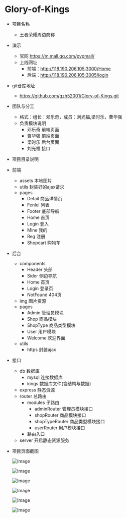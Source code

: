# Glory-of-Kings
* 项目名称
  
  * 王者荣耀周边商称
  
* 演示
  * 官网	 https://m.mall.qq.com/pvpmall/ 
  * 上线网址    
    *  前端：http://118.190.206.105:3000/Home    
    *  后端：http://118.190.206.105:3005/login
  
* git仓库地址
  
  * https://github.com/gzh52001/Glory-of-Kings.git
  
* 团队与分工
  * 格式：组长：邓乐奇，成员：刘光福,梁时乐，曹华强
  * 负责模块说明
    * 邓乐奇   前端页面 
    * 曹华强    前端页面
    * 梁时乐   后台页面
    * 刘光福   接口
  
* 项目目录说明

* 前端
  * assets  本地图片
  * utils  封装好的ajax请求
  * pages
    * Detail  商品详情页	
    * Fenlei    列表
    * Footer  底部导航
    * Home    首页
    * Login      登入
    * Mine     我的
    * Reg    注册
    * Shopcart    购物车
  
* 后台
  * components
    * Header 头部
    * Sider 侧边导航
    * Home 首页
    * Login 登录页
    * NotFound 404页
  * img 图片资源
  * pages
    * Admin 管理员模块
    * Shop 商品模块
    * ShopType 商品类型模块
    * User 用户模块
    * Welcome 欢迎界面
  * utils
    * https 封装ajax
  
* 接口
  * db 数据库
    * mysql 连接数据库
    * kings 数据库文件(含结构与数据)
  * express 静态资源
  * router 总路由
    * modules 子路由
      * adminRouter 管理员模块接口
      * shopRouter 商品模块接口
      * shopTypeRouter 商品类型模块接口
      * userRouter 用户模块接口
    * 路由入口
  * server 开启静态资源服务 
  
* 项目页面截图
  
   ![Image]( https://raw.githubusercontent.com/DENGLEQI/xiaomi/master/img/1.png )
   
   ![Image](  https://raw.githubusercontent.com/DENGLEQI/xiaomi/master/img/2.png )
   
   ![Image](  https://raw.githubusercontent.com/DENGLEQI/xiaomi/master/img/3.png  )
   
   ![Image](  https://raw.githubusercontent.com/DENGLEQI/xiaomi/master/img/4.png  )
   
   ![Image](  https://raw.githubusercontent.com/DENGLEQI/xiaomi/master/img/5.png  )
   
   ![Image](  https://raw.githubusercontent.com/DENGLEQI/xiaomi/master/img/6.png  )
   
   





